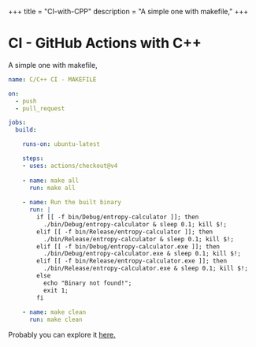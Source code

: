 +++
title = "CI-with-CPP"
description = "A simple one with makefile,"
+++

# CI - GitHub Actions with C++

A simple one with makefile,

```yml
name: C/C++ CI - MAKEFILE

on: 
  - push 
  - pull_request

jobs:
  build:

    runs-on: ubuntu-latest

    steps:
    - uses: actions/checkout@v4
    
    - name: make all
      run: make all
    
    - name: Run the built binary
      run: |
        if [[ -f bin/Debug/entropy-calculator ]]; then
          ./bin/Debug/entropy-calculator & sleep 0.1; kill $!;
        elif [[ -f bin/Release/entropy-calculator ]]; then
          ./bin/Release/entropy-calculator & sleep 0.1; kill $!;
        elif [[ -f bin/Debug/entropy-calculator.exe ]]; then
          ./bin/Debug/entropy-calculator.exe & sleep 0.1; kill $!;
        elif [[ -f bin/Release/entropy-calculator.exe ]]; then
          ./bin/Release/entropy-calculator.exe & sleep 0.1; kill $!;
        else
          echo "Binary not found!";
          exit 1;
        fi
    
    - name: make clean
      run: make clean
```
Probably you can explore it [here.](https://github.com/SharafatKarim/entropy-calculator)
